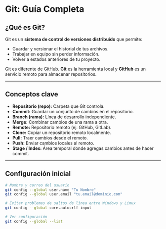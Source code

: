 # Git: Guía Completa

## ¿Qué es Git?

Git es un **sistema de control de versiones distribuido** que permite:

- Guardar y versionar el historial de tus archivos.
- Trabajar en equipo sin perder información.
- Volver a estados anteriores de tu proyecto.

Git es diferente de GitHub. **Git** es la herramienta local y **GitHub** es un servicio remoto para almacenar repositorios.

---

## Conceptos clave

- **Repositorio (repo):** Carpeta que Git controla.
- **Commit:** Guardar un conjunto de cambios en el repositorio.
- **Branch (rama):** Línea de desarrollo independiente.
- **Merge:** Combinar cambios de una rama a otra.
- **Remote:** Repositorio remoto (ej: GitHub, GitLab).
- **Clone:** Copiar un repositorio remoto localmente.
- **Pull:** Traer cambios desde el remoto.
- **Push:** Enviar cambios locales al remoto.
- **Stage / Index:** Área temporal donde agregas cambios antes de hacer commit.

---

## Configuración inicial

```bash
# Nombre y correo del usuario
git config --global user.name "Tu Nombre"
git config --global user.email "tu.email@dominio.com"

# Evitar problemas de saltos de línea entre Windows y Linux
git config --global core.autocrlf input

# Ver configuración
git config --global --list
